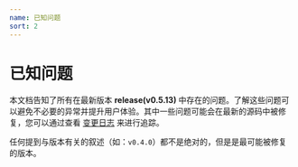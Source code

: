 ```yaml
---
name: 已知问题
sort: 2
---
```


# 已知问题

本文档告知了所有在最新版本 **release(v0.5.13)** 中存在的问题。了解这些问题可以避免不必要的异常并提升用户体验。其中一些问题可能会在最新的源码中被修复，您可以通过查看 [变更日志](change_log.md) 来进行追踪。

任何提到与版本有关的叙述（如：`v0.4.0`）都不是绝对的，但是是最可能被修复的版本。
